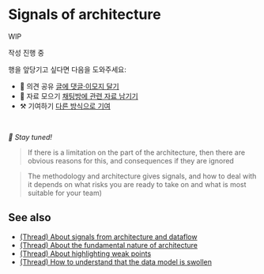 # Signals of architecture

WIP

작성 진행 중

행을 앞당기고 싶다면 다음을 도와주세요:

* 📢 의견 공유 [글에 댓글·이모지 달기](https://github.com/feature-sliced/documentation/issues/194)
* 💬 자료 모으기 [채팅방에 관련 자료 남기기](https://t.me/feature_sliced)
* ⚒️ 기여하기 [다른 방식으로 기여](https://github.com/feature-sliced/documentation/blob/master/CONTRIBUTING.md)

<br />

*🍰 Stay tuned!*

> If there is a limitation on the part of the architecture, then there are obvious reasons for this, and consequences if they are ignored

> The methodology and architecture gives signals, and how to deal with it depends on what risks you are ready to take on and what is most suitable for your team)

## See also[​](#see-also "해당 헤딩으로 이동")

* [(Thread) About signals from architecture and dataflow](https://t.me/feature_sliced/2070)
* [(Thread) About the fundamental nature of architecture](https://t.me/feature_sliced/2492)
* [(Thread) About highlighting weak points](https://t.me/feature_sliced/3979)
* [(Thread) How to understand that the data model is swollen](https://t.me/feature_sliced/4228)
